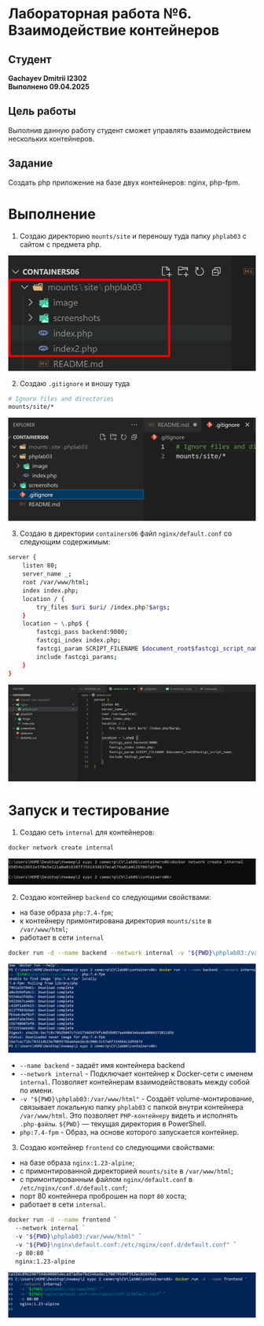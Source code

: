 # Лабораторная работа №6. Взаимодействие контейнеров

## Студент
**Gachayev Dmitrii I2302**  
**Выполнено 09.04.2025**  

## Цель работы
Выполнив данную работу студент сможет управлять взаимодействием нескольких контейнеров.
## Задание
Создать php приложение на базе двух контейнеров: nginx, php-fpm.
# Выполнение
1. Создаю директорию `mounts/site` и переношу туда папку `phplab03` с сайтом с предмета php. 

![image](screenshots/Screenshot_1.png)

2. Создаю `.gitignore` и вношу туда 

```bash
# Ignore files and directories
mounts/site/*
```

![image](screenshots/Screenshot_2.png)

3. Создаю в директории `containers06` файл `nginx/default.conf` со следующим содержимым:

```bash
server {
    listen 80;
    server_name _;
    root /var/www/html;
    index index.php;
    location / {
        try_files $uri $uri/ /index.php?$args;
    }
    location ~ \.php$ {
        fastcgi_pass backend:9000;
        fastcgi_index index.php;
        fastcgi_param SCRIPT_FILENAME $document_root$fastcgi_script_name;
        include fastcgi_params;
    }
}
```

![image](screenshots/Screenshot_3.png)

# Запуск и тестирование

1. Создаю сеть `internal` для контейнеров:

```bash
docker network create internal
```

![image](screenshots/Screenshot_4.png)

2. Создаю контейнер `backend` со следующими свойствами:

- на базе образа `php:7.4-fpm`;
- к контейнеру примонтирована директория `mounts/site` в `/var/www/html`;
- работает в сети `internal`

```bash
docker run -d --name backend --network internal -v "${PWD}\phplab03:/var/www/html" php:7.4-fpm
```

![image](screenshots/Screenshot_5.png)

- `--name backend` - задаёт имя контейнера backend
- `--network internal` - Подключает контейнер к Docker-сети с именем `internal`. Позволяет контейнерам взаимодействовать между собой по имени.
- `-v "${PWD}\phplab03:/var/www/html"` - Создаёт volume-монтирование, связывает локальную папку `phplab03` с папкой внутри контейнера `/var/www/html`. Это позволяет `PHP-контейнеру` видеть и исполнять `.php-файлы`.
`${PWD}` — текущая директория в PowerShell.
- `php:7.4-fpm` - Образ, на основе которого запускается контейнер.

3. Создаю контейнер `frontend` со следующими свойствами:

- на базе образа `nginx:1.23-alpine`;
- с примонтированной директорией `mounts/site` в `/var/www/html`;
- с примонтированным файлом `nginx/default.conf` в `/etc/nginx/conf.d/default.conf`;
- порт 80 контейнера проброшен на порт `80` хоста;
- работает в сети `internal`.

```bash
docker run -d --name frontend `
  --network internal `
  -v "${PWD}\phplab03:/var/www/html" `
  -v "${PWD}\nginx\default.conf:/etc/nginx/conf.d/default.conf" `
  -p 80:80 `
  nginx:1.23-alpine
```

![image](screenshots/Screenshot_7.png)